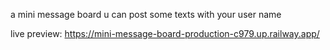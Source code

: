 a mini message board u can post some texts with your user name

live preview: https://mini-message-board-production-c979.up.railway.app/
